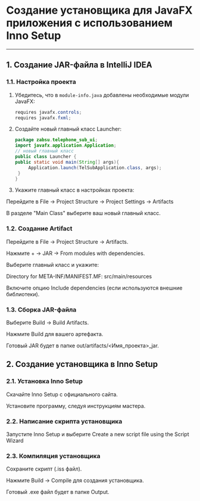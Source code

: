 # Создание установщика для JavaFX приложения с использованием Inno Setup

---

## 1. Создание JAR-файла в IntelliJ IDEA

### 1.1. Настройка проекта
1. Убедитесь, что в `module-info.java` добавлены необходимые модули JavaFX:
   ```java
   requires javafx.controls;
   requires javafx.fxml;

2. Создайте новый главный класс Launcher:
   ```java
   package zabsu.telephone_sub_ui;
   import javafx.application.Application;
   // новый главный класс
   public class Launcher {
   public static void main(String[] args){
        Application.launch(TelSubApplication.class, args);
    }
   }

3. Укажите главный класс в настройках проекта:

Перейдите в File -> Project Structure -> Project Settings -> Artifacts

В разделе "Main Class" выберите ваш новый главный класс.

### 1.2. Создание Artifact
Перейдите в File -> Project Structure -> Artifacts.

Нажмите + -> JAR -> From modules with dependencies.

Выберите главный класс и укажите:

Directory for META-INF/MANIFEST.MF: src/main/resources

Включите опцию Include dependencies (если используются внешние библиотеки).

### 1.3. Сборка JAR-файла
Выберите Build -> Build Artifacts.

Нажмите Build для вашего артефакта.

Готовый JAR будет в папке out/artifacts/<Имя_проекта>_jar.

## 2. Создание установщика в Inno Setup
### 2.1. Установка Inno Setup
Скачайте Inno Setup с официального сайта.

Установите программу, следуя инструкциям мастера.

### 2.2. Написание скрипта установщика
Запустите Inno Setup и выберите Create a new script file using the Script Wizard

### 2.3. Компиляция установщика
Сохраните скрипт (.iss файл).

Нажмите Build -> Compile для создания установщика.

Готовый .exe файл будет в папке Output.



